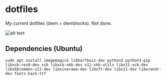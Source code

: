 # dotfiles
My current dotfiles (dwm + dwmblocks). Not done.

![alt text](https://github.com/unizLike/dotfiles/blob/master/screenshot.png?raw=true)

## Dependencies (Ubuntu)
`sudo apt install imagemagick libharfbuzz-dev python3 python3-pip libxcb-res0-dev xcb libxcb-xkb-dev x11-xkb-utils libx11-xcb-dev libxkbcommon-x11-dev libxinerama-dev libxft-dev libx11-dev libxrandr-dev fonts-hack-ttf`

